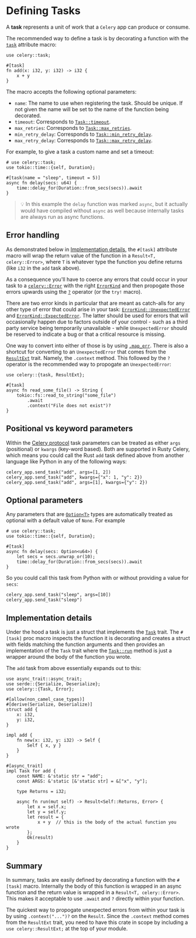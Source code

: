 # Defining Tasks

A **task** represents a unit of work that a `Celery` app can produce or consume.

The recommended way to define a task is by decorating a function with the [`task`](https://docs.rs/celery/*/celery/attr.task.html) attribute macro:

```rust,noplaypen
use celery::task;

#[task]
fn add(x: i32, y: i32) -> i32 {
    x + y
}
```

The macro accepts the following optional parameters:

- `name`: The name to use when registering the task. Should be unique. If not given the name
will be set to the name of the function being decorated.
- `timeout`: Corresponds to [`Task::timeout`](https://docs.rs/celery/*/celery/trait.Task.html#method.timeout).
- `max_retries`: Corresponds to [`Task::max_retries`](https://docs.rs/celery/*/celery/trait.Task.html#method.max_retries).
- `min_retry_delay`: Corresponds to [`Task::min_retry_delay`](https://docs.rs/celery/*/celery/trait.Task.html#method.min_retry_delay).
- `max_retry_delay`: Corresponds to [`Task::max_retry_delay`](https://docs.rs/celery/*/celery/trait.Task.html#method.max_retry_delay).

For example, to give a task a custom name and set a timeout:

```rust,noplaypen
# use celery::task;
use tokio::time::{self, Duration};

#[task(name = "sleep", timeout = 5)]
async fn delay(secs: u64) {
    time::delay_for(Duration::from_secs(secs)).await
}
```

> 💡 In this example the `delay` function was marked `async`, but it actually would have compiled without `async` as well because internally tasks are always run as async functions.

## Error handling

As demonstrated below in [Implementation details](#implementation-details), the `#[task]` attribute macro will wrap the return value
of the function in a `Result<T, celery::Error>`, where `T` is whatever type the function you define returns (like `i32` in the `add` task above).

As a consequence you'll have to coerce any errors that could occur in your task to a [`celery::Error`](https://docs.rs/celery/*/celery/struct.Error.html) with the right [`ErrorKind`](https://docs.rs/celery/*/celery/enum.ErrorKind.html) and then propogate those errors upwards using the [`?`](https://doc.rust-lang.org/book/ch09-02-recoverable-errors-with-result.html#propagating-errors) operator (or the `try!` macro).

There are two error kinds in particular that are meant as catch-alls for any other type of error that could arise in your task: [`ErrorKind::UnexpectedError`](https://docs.rs/celery/*/celery/enum.ErrorKind.html#variant.UnexpectedError) and [`ErrorKind::ExpectedError`](https://docs.rs/celery/*/celery/enum.ErrorKind.html#variant.ExpectedError). The latter should be used for errors that will occasionally happen due to factors outside of your control - such as a third party service being temporarily unavailable - while `UnexpectedError` should be reserved to indicate a bug or that a critical resource is missing.

One way to convert into either of those is by using [`.map_err`](https://doc.rust-lang.org/std/result/enum.Result.html#method.map_err). There is also a shortcut for converting to an `UnexpectedError` that comes from the [`ResultExt`](https://docs.rs/celery/*/celery/trait.ResultExt.html) trait. Namely, the `.context` method. This followed by the `?` operator is the recommended way to propogate an `UnexpectedError`:

```rust,noplaypen
use celery::{task, ResultExt};

#[task]
async fn read_some_file() -> String {
    tokio::fs::read_to_string("some_file")
        .await
        .context("File does not exist")?
}
```

## Positional vs keyword parameters

Within the [Celery protocol](https://docs.celeryproject.org/en/latest/internals/protocol.html#version-2)
task parameters can be treated as either `args` (positional) or `kwargs` (key-word based).
Both are supported in Rusty Celery, which means you could call the Rust `add` task defined above from another language like Python in any of the following ways:

```python,noplaypen
celery_app.send_task("add", args=[1, 2])
celery_app.send_task("add", kwargs={"x": 1, "y": 2})
celery_app.send_task("add", args=[1], kwargs={"y": 2})
```

## Optional parameters

Any parameters that are [`Option<T>`](https://doc.rust-lang.org/stable/std/option/enum.Option.html) types are automatically treated as optional with a default value of `None`. For example

```rust,noplaypen
# use celery::task;
use tokio::time::{self, Duration};

#[task]
async fn delay(secs: Option<u64>) {
    let secs = secs.unwrap_or(10);
    time::delay_for(Duration::from_secs(secs)).await
}
```

So you could call this task from Python with or without providing a value for `secs`:

```python,noplaypen
celery_app.send_task("sleep", args=[10])
celery_app.send_task("sleep")
```

## Implementation details

Under the hood a task is just a struct that implements the [`Task`](https://docs.rs/celery/*/celery/trait.Task.html) trait. The `#[task]` proc macro inspects the
function it is decorating and creates a struct with fields matching the function arguments and
then provides an implementation of the `Task` trait where the [`Task::run`](https://docs.rs/celery/*/celery/trait.Task.html#method.run) method
is just a wrapper around the body of the function you wrote.

The `add` task from above essentially expands out to this:

```rust,noplaypen
use async_trait::async_trait;
use serde::{Serialize, Deserialize};
use celery::{Task, Error};

#[allow(non_camel_case_types)]
#[derive(Serialize, Deserialize)]
struct add {
    x: i32,
    y: i32,
}

impl add {
    fn new(x: i32, y: i32) -> Self {
        Self { x, y }
    }
}

#[async_trait]
impl Task for add {
    const NAME: &'static str = "add";
    const ARGS: &'static [&'static str] = &["x", "y"];

    type Returns = i32;

    async fn run(mut self) -> Result<Self::Returns, Error> {
        let x = self.x;
        let y = self.y;
        let result = {
            x + y  // this is the body of the actual function you wrote
        };
        Ok(result)
    }
}
```

## Summary

In summary, tasks are easily defined by decorating a function with the `#[task]` macro. Internally the body of this function is wrapped in an async function and the return value is wrapped in a `Result<T, celery::Error>`. This makes it acceptable to use `.await` and `?` directly within your function.

The quickest way to propogate unexpected errors from within your task is by using `.context("...")?` on the `Result`. Since the `.context` method comes from the `ResultExt` trait, you need to have this crate in scope by including a `use celery::ResultExt;` at the top of your module.
